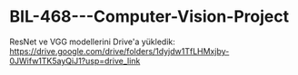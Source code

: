 # BIL-468---Computer-Vision-Project

ResNet ve VGG modellerini Drive'a yükledik:
https://drive.google.com/drive/folders/1dyjdw1TfLHMxjby-0JWifw1TK5ayQiJ1?usp=drive_link
